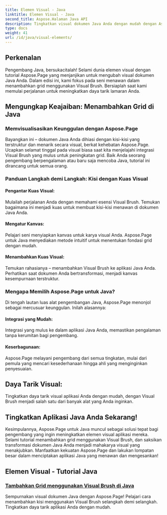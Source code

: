 ```yaml
---
title: Elemen Visual - Java
linktitle: Elemen Visual - Java
second_title: Aspose.Halaman Java API
description: Tingkatkan visual dokumen Java Anda dengan mudah dengan Aspose.Page! Pelajari cara menyempurnakan aplikasi Anda dengan menambahkan kisi menggunakan Visual Brush dalam tutorial langkah demi langkah ini.
type: docs
weight: 41
url: /id/java/visual-elements/
---
```

## Perkenalan

Pengembang Java, bersukacitalah! Selami dunia elemen visual dengan tutorial Aspose.Page yang menjanjikan untuk mengubah visual dokumen Java Anda. Dalam edisi ini, kami fokus pada seni menawan dalam menambahkan grid menggunakan Visual Brush. Bersiaplah saat kami memulai perjalanan untuk meningkatkan daya tarik lamaran Anda.

## Mengungkap Keajaiban: Menambahkan Grid di Java

### Memvisualisasikan Keunggulan dengan Aspose.Page
Bayangkan ini – dokumen Java Anda dihiasi dengan kisi-kisi yang terstruktur dan menarik secara visual, berkat kehebatan Aspose.Page. Ucapkan selamat tinggal pada visual biasa saat kita menjelajahi integrasi Visual Brush yang mulus untuk peningkatan grid. Baik Anda seorang pengembang berpengalaman atau baru saja mencoba Java, tutorial ini dirancang untuk semua orang.

### Panduan Langkah demi Langkah: Kisi dengan Kuas Visual

#### Pengantar Kuas Visual:
Mulailah perjalanan Anda dengan memahami esensi Visual Brush. Temukan bagaimana ini menjadi kuas untuk membuat kisi-kisi menawan di dokumen Java Anda.

#### Mengatur Kanvas:
Pelajari seni menyiapkan kanvas untuk karya visual Anda. Aspose.Page untuk Java menyediakan metode intuitif untuk menentukan fondasi grid dengan mudah.

#### Menambahkan Kuas Visual:
Temukan rahasianya – menambahkan Visual Brush ke aplikasi Java Anda. Perhatikan saat dokumen Anda bertransformasi, menjadi kanvas kesempurnaan terstruktur.

### Mengapa Memilih Aspose.Page untuk Java?

Di tengah lautan luas alat pengembangan Java, Aspose.Page menonjol sebagai mercusuar keunggulan. Inilah alasannya:

#### Integrasi yang Mudah:
Integrasi yang mulus ke dalam aplikasi Java Anda, memastikan pengalaman tanpa kerumitan bagi pengembang.

#### Keserbagunaan:
Aspose.Page melayani pengembang dari semua tingkatan, mulai dari pemula yang mencari kesederhanaan hingga ahli yang menginginkan penyesuaian.

## Daya Tarik Visual:
Tingkatkan daya tarik visual aplikasi Anda dengan mudah, dengan Visual Brush menjadi salah satu dari banyak alat yang Anda inginkan.

## Tingkatkan Aplikasi Java Anda Sekarang!

Kesimpulannya, Aspose.Page untuk Java muncul sebagai solusi tepat bagi pengembang yang ingin meningkatkan elemen visual aplikasi mereka. Selami tutorial menambahkan grid menggunakan Visual Brush, dan saksikan transformasi dokumen Java Anda menjadi mahakarya visual yang menakjubkan. Manfaatkan kekuatan Aspose.Page dan lakukan lompatan besar dalam menciptakan aplikasi Java yang menawan dan mengesankan!
## Elemen Visual - Tutorial Java
### [Tambahkan Grid menggunakan Visual Brush di Java](./add-grid/)
Sempurnakan visual dokumen Java dengan Aspose.Page! Pelajari cara menambahkan kisi menggunakan Visual Brush selangkah demi selangkah. Tingkatkan daya tarik aplikasi Anda dengan mudah.